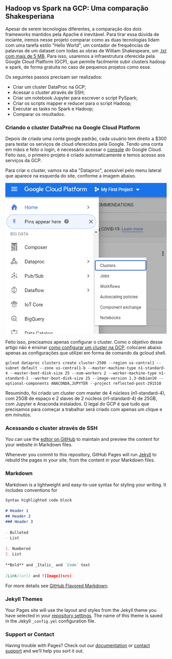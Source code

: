 ## Hadoop vs Spark na GCP: Uma comparação Shakesperiana

Apesar de serem tecnologias diferentes, a comparação dos dois frameworks mantidos pela Apache é inevitável. Para tirar essa dúvida de inciante, iremos nesse projeto comparar como as duas tecnologias lidam com uma tarefa estilo "Hello World", um contador de frequências de palavras de um 
dataset com todas as obras de William Shakespeare, um [.txt com mais de 5 MB](https://www.kaggle.com/kewagbln/shakespeare-word-count-with-spark-python?select=t8.shakespeare.txt). Para isso, usaremos a infraestrutura oferecida pela Google Cloud Platform (GCP), que permite facilmente subir clusters hadoop e spark, de forma gratuita no caso de pequenos projetos como esse.

Os seguintes passos precisam ser realizados:

* Criar um cluster DataProc na GCP;
* Acessar o cluster através de SSH;
* Criar um notebook Jupyter para escrever o script PySpark;
* Criar os scripts mapper e reducer para o script Hadoop;
* Executar as tasks no Spark e Hadoop;
* Comparar os resultados.

### Criando o cluster DataProc na Google Cloud Platform

Depois de criada uma conta google padrão, cada usuário tem direito a $300 para testar os serviços de cloud oferecidos pela Google. Tendo uma conta em mãos e feito o login, é necessário acessar o [console](https://cloud.google.com/cloud-console) do Google Cloud. Feito isso, o primeiro projeto é criado automaticamente e temos acesso aos serviços da GCP.

Para criar o cluster, vamos na aba "Dataproc", acessível pelo menu lateral que aparece na esquerda do site, conforme a imagem abaixo.

<img src="https://github.com/matheusferreira195/hadoop-spark-word-counter/blob/gh-pages/imgs/sc1.png">

Feito isso, precisamos apenas configurar o cluster. Como o objetivo desse artigo não é ensinar [como configurar um cluster na GCP](https://www.youtube.com/watch?v=6DD-vBdJJxk&t=602s&ab_channel=LearningJournal), colocarei abaixo apenas as configurações que utilizei em forma de comando da gcloud shell.

```
gcloud dataproc clusters create cluster-2508 --region us-central1 --subnet default --zone us-central1-b --master-machine-type n1-standard-4 --master-boot-disk-size 25 --num-workers 2 --worker-machine-type n1-standard-1 --worker-boot-disk-size 25 --image-version 1.3-debian10 --optional-components ANACONDA,JUPYTER --project reflected-post-291510

```

Resumindo, foi criado um cluster com master de 4 núcleos (n1-standard-4), com 25GB de espaço e 2 slaves de 2 núcleos (n1-standard-4) de 25GB, com Jupyter e Anaconda instalados.
O legal do GCP é que tudo que precisamos para começar a trabalhar será criado com apenas um clique e em minutos.

### Acessando o cluster através de SSH



You can use the [editor on GitHub](https://github.com/matheusferreira195/hadoop-spark-word-counter/edit/gh-pages/index.md) to maintain and preview the content for your website in Markdown files.

Whenever you commit to this repository, GitHub Pages will run [Jekyll](https://jekyllrb.com/) to rebuild the pages in your site, from the content in your Markdown files.

### Markdown

Markdown is a lightweight and easy-to-use syntax for styling your writing. It includes conventions for

```markdown
Syntax highlighted code block

# Header 1
## Header 2
### Header 3

- Bulleted
- List

1. Numbered
2. List

**Bold** and _Italic_ and `Code` text

[Link](url) and ![Image](src)
```

For more details see [GitHub Flavored Markdown](https://guides.github.com/features/mastering-markdown/).

### Jekyll Themes

Your Pages site will use the layout and styles from the Jekyll theme you have selected in your [repository settings](https://github.com/matheusferreira195/hadoop-spark-word-counter/settings). The name of this theme is saved in the Jekyll `_config.yml` configuration file.

### Support or Contact

Having trouble with Pages? Check out our [documentation](https://docs.github.com/categories/github-pages-basics/) or [contact support](https://github.com/contact) and we’ll help you sort it out.
